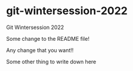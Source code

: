 # git-wintersession-2022
Git Wintersession 2022

Some change to the README file!

Any change that you want!!

Some other thing to write down here